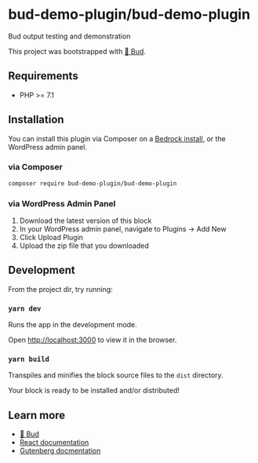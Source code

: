 # bud-demo-plugin/bud-demo-plugin

Bud output testing and demonstration

This project was bootstrapped with [🌱 Bud](https://github.com/roots/bud).

## Requirements

- PHP >= 7.1

## Installation

You can install this plugin via Composer on a [Bedrock install](https://roots.io/bedrock/), or the WordPress admin panel.

### via Composer

```sh
composer require bud-demo-plugin/bud-demo-plugin
```

### via WordPress Admin Panel

1. Download the latest version of this block
2. In your WordPress admin panel, navigate to Plugins -> Add New
3. Click Upload Plugin
4. Upload the zip file that you downloaded

## Development

From the project dir, try running:

### `yarn dev`

Runs the app in the development mode.

Open [http://localhost:3000](http://localhost:3000) to view it in the browser.

### `yarn build`

Transpiles and minifies the block source files to the `dist` directory.

Your block is ready to be installed and/or distributed!

## Learn more

- [🌱 Bud](https://github.com/roots/bud)
- [React documentation](https://reactjs.org/)
- [Gutenberg docmentation](https://github.com/WordPress/gutenberg/tree/master/docs)

